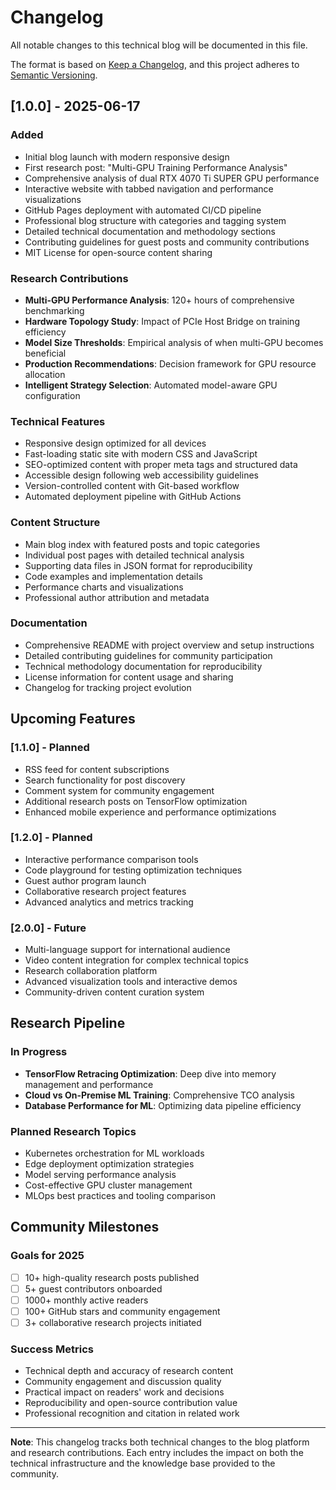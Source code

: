 # Changelog

All notable changes to this technical blog will be documented in this file.

The format is based on [Keep a Changelog](https://keepachangelog.com/en/1.0.0/),
and this project adheres to [Semantic Versioning](https://semver.org/spec/v2.0.0.html).

## [1.0.0] - 2025-06-17

### Added
- Initial blog launch with modern responsive design
- First research post: "Multi-GPU Training Performance Analysis"
- Comprehensive analysis of dual RTX 4070 Ti SUPER GPU performance
- Interactive website with tabbed navigation and performance visualizations
- GitHub Pages deployment with automated CI/CD pipeline
- Professional blog structure with categories and tagging system
- Detailed technical documentation and methodology sections
- Contributing guidelines for guest posts and community contributions
- MIT License for open-source content sharing

### Research Contributions
- **Multi-GPU Performance Analysis**: 120+ hours of comprehensive benchmarking
- **Hardware Topology Study**: Impact of PCIe Host Bridge on training efficiency
- **Model Size Thresholds**: Empirical analysis of when multi-GPU becomes beneficial
- **Production Recommendations**: Decision framework for GPU resource allocation
- **Intelligent Strategy Selection**: Automated model-aware GPU configuration

### Technical Features
- Responsive design optimized for all devices
- Fast-loading static site with modern CSS and JavaScript
- SEO-optimized content with proper meta tags and structured data
- Accessible design following web accessibility guidelines
- Version-controlled content with Git-based workflow
- Automated deployment pipeline with GitHub Actions

### Content Structure
- Main blog index with featured posts and topic categories
- Individual post pages with detailed technical analysis
- Supporting data files in JSON format for reproducibility
- Code examples and implementation details
- Performance charts and visualizations
- Professional author attribution and metadata

### Documentation
- Comprehensive README with project overview and setup instructions
- Detailed contributing guidelines for community participation
- Technical methodology documentation for reproducibility
- License information for content usage and sharing
- Changelog for tracking project evolution

## Upcoming Features

### [1.1.0] - Planned
- RSS feed for content subscriptions
- Search functionality for post discovery
- Comment system for community engagement
- Additional research posts on TensorFlow optimization
- Enhanced mobile experience and performance optimizations

### [1.2.0] - Planned
- Interactive performance comparison tools
- Code playground for testing optimization techniques
- Guest author program launch
- Collaborative research project features
- Advanced analytics and metrics tracking

### [2.0.0] - Future
- Multi-language support for international audience
- Video content integration for complex technical topics
- Research collaboration platform
- Advanced visualization tools and interactive demos
- Community-driven content curation system

## Research Pipeline

### In Progress
- **TensorFlow Retracing Optimization**: Deep dive into memory management and performance
- **Cloud vs On-Premise ML Training**: Comprehensive TCO analysis
- **Database Performance for ML**: Optimizing data pipeline efficiency

### Planned Research Topics
- Kubernetes orchestration for ML workloads
- Edge deployment optimization strategies
- Model serving performance analysis
- Cost-effective GPU cluster management
- MLOps best practices and tooling comparison

## Community Milestones

### Goals for 2025
- [ ] 10+ high-quality research posts published
- [ ] 5+ guest contributors onboarded
- [ ] 1000+ monthly active readers
- [ ] 100+ GitHub stars and community engagement
- [ ] 3+ collaborative research projects initiated

### Success Metrics
- Technical depth and accuracy of research content
- Community engagement and discussion quality
- Practical impact on readers' work and decisions
- Reproducibility and open-source contribution value
- Professional recognition and citation in related work

---

**Note**: This changelog tracks both technical changes to the blog platform and research contributions. Each entry includes the impact on both the technical infrastructure and the knowledge base provided to the community.
